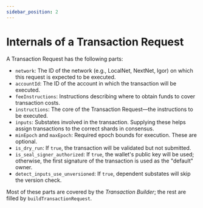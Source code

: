 ```yaml
---
sidebar_position: 2
---
```


# Internals of a Transaction Request

A Transaction Request has the following parts:

- `network`: The ID of the network (e.g., LocalNet, NextNet, Igor) on which this request is expected to be executed.
- `accountId`: The ID of the account in which the transaction will be executed.
- `feeInstructions`: Instructions describing where to obtain funds to cover transaction costs.
- `instructions`: The core of the Transaction Request—the instructions to be executed.
- `inputs`: Substates involved in the transaction. Supplying these helps assign transactions to the correct shards in consensus.
- `minEpoch` and `maxEpoch`: Required epoch bounds for execution. These are optional.
- `is_dry_run`: If `true`, the transaction will be validated but not submitted.
- `is_seal_signer_authorized`: If `true`, the wallet's public key will be used; otherwise, the first signature of the transaction is used as the "default" owner.
- `detect_inputs_use_unversioned`: If `true`, dependent substates will skip the version check.

Most of these parts are covered by the *Transaction Builder*; the rest are filled by `buildTransactionRequest`.
 
